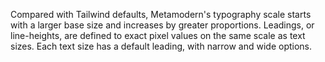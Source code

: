 Compared with Tailwind defaults, Metamodern's typography scale starts with a larger base size and increases by greater proportions. Leadings, or line-heights, are defined to exact pixel values on the same scale as text sizes. Each text size has a default leading, with narrow and wide options.
